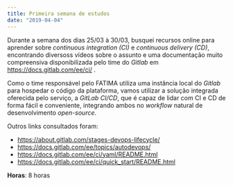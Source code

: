 ```yaml
---
title: Primeira semana de estudos
date: "2019-04-04"
---
```


Durante a semana dos dias 25/03 à 30/03, busquei recursos online para aprender sobre _continuous integration (CI)_ e _continuous delivery (CD)_, encontrando diversoss vídeos sobre o assunto e uma documentação muito compreensiva disponibilizada pelo time do _Gitlab_ em https://docs.gitlab.com/ee/ci/ .

Como o time responsável pelo FATIMA utiliza uma instância local do _Gitlab_ para hospedar o código da plataforma, vamos utilizar a solução integrada oferecida pelo serviço, a _GitLab CI/CD_, que é capaz de lidar com CI e CD de forma fácil e conveniente, integrando ambos no _workflow_ natural de desenvolvimento _open-source_.

Outros links consultados foram:

- https://about.gitlab.com/stages-devops-lifecycle/
- https://docs.gitlab.com/ee/topics/autodevops/
- https://docs.gitlab.com/ee/ci/yaml/README.html
- https://docs.gitlab.com/ee/ci/quick_start/README.html

**Horas**: 8 horas
